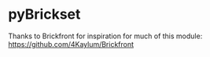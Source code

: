 # pyBrickset

Thanks to Brickfront for inspiration for much of this module: https://github.com/4Kaylum/Brickfront
